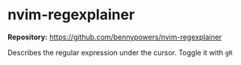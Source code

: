 # nvim-regexplainer

**Repository:** https://github.com/bennypowers/nvim-regexplainer

Describes the regular expression under the cursor. Toggle it with `gR`
